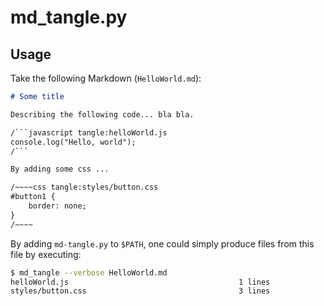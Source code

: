 # md_tangle.py

## Usage

Take the following Markdown (`HelloWorld.md`):
```markdown
# Some title

Describing the following code... bla bla.

/```javascript tangle:helloWorld.js
console.log("Hello, world");
/```

By adding some css ... 

/~~~~css tangle:styles/button.css
#button1 {
    border: none;
}
/~~~~

```

By adding `md-tangle.py` to `$PATH`, one could simply produce files from this file by
executing:

```bash
$ md_tangle --verbose HelloWorld.md
helloWorld.js                                      1 lines
styles/button.css                                  3 lines
```
